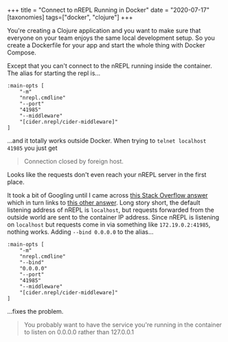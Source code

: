 +++
title = "Connect to nREPL Running in Docker"
date = "2020-07-17"
[taxonomies]
tags=["docker", "clojure"]
+++

You're creating a Clojure application and you want to make sure that everyone on your team enjoys the same local development setup. So you create a Dockerfile for your app and start the whole thing with Docker Compose.

Except that you can't connect to the nREPL running inside the container. The alias for starting the repl is...

```
:main-opts [
    "-m" 
    "nrepl.cmdline" 
    "--port" 
    "41985"
    "--middleware" 
    "[cider.nrepl/cider-middleware]"
]
```

...and it totally works outside Docker. When trying to `telnet localhost 41985` you just get

> Connection closed by foreign host.

Looks like the requests don't even reach your nREPL server in the first place. 

It took a bit of Googling until I came across [this Stack Overflow answer](https://stackoverflow.com/questions/28015344/docker-listening-in-container-but-not-answering-outside-why) which in turn links to [this other answer](https://stackoverflow.com/questions/54101508/how-do-you-dockerize-a-websocket-server/54102318#54102318). Long story short, the default listening address of nREPL is `localhost`, but requests forwarded from the outside world are sent to the container IP address. Since nREPL is listening on `localhost` but requests come in via something like `172.19.0.2:41985`, nothing works. Adding `--bind 0.0.0.0` to the alias...

```
:main-opts [
    "-m" 
    "nrepl.cmdline" 
    "--bind" 
    "0.0.0.0" 
    "--port" 
    "41985" 
    "--middleware" 
    "[cider.nrepl/cider-middleware]"
]
```

...fixes the problem.

> You probably want to have the service you're running in the container to listen on 0.0.0.0 rather than 127.0.0.1
